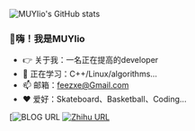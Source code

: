

<!--
**MUYIio/MUYIio** is a ✨ _special_ ✨ repository because its `README.md` (this file) appears on your GitHub profile.

Here are some ideas to get you started:

- 🔭 I’m currently working on ...
- 🌱 I’m currently learning ...
- 👯 I’m looking to collaborate on ...
- 🤔 I’m looking for help with ...
- 💬 Ask me about ...
- 📫 How to reach me: ...
- 😄 Pronouns: ...
- ⚡ Fun fact: ...
-->
![MUYIio's GitHub stats](https://github-readme-stats.vercel.app/api?username=MUYIio&show_icons=true&theme=radical)

### 👋嗨！我是MUYIio
- 👉 关于我：一名正在提高的developer
- 🌱 正在学习：C++/Linux/algorithms...
- 📫 邮箱：feezxe@Gmail.com
- ❤️ 爱好：Skateboard、Basketball、Coding...

[![BLOG URL](https://img.shields.io/twitter/url?color=%23FBBC05&label=BLOG&logo=hexo&logoColor=white&style=flat-square&url=https%3A%2F%2Ffeezxe.gitee.io/%2F)
[![Zhihu URL](https://img.shields.io/twitter/url?color=%230077E6&label=Zhihu&logo=zhihu&logoColor=white&style=flat-square&url=https%3A%2F%2Fwww.zhihu.com%2Fpeople%2Fmuyiio)](https://www.zhihu.com/people/muyiio)

<!-- https://github.com/kautukkundan/Awesome-Profile-README-templates -->

